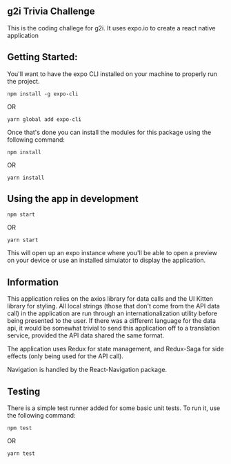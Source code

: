 ## g2i Trivia Challenge

This is the coding challege for g2i. It uses expo.io to create a react native application

## Getting Started:

You'll want to have the expo CLI installed on your machine to properly run the project.

```
npm install -g expo-cli
```

OR

```
yarn global add expo-cli
```

Once that's done you can install the modules for this package using the following command:

```
npm install
```

OR

```
yarn install
```

## Using the app in development

```
npm start
```

OR

```
yarn start
```

This will open up an expo instance where you'll be able to open a preview on your device or use an installed simulator to display the application.

## Information

This application relies on the axios library for data calls and the UI Kitten library for styling.
All local strings (those that don't come from the API data call) in the application are run through an internationalization utility before being presented to the user. If there was a different language for the data api, it would be somewhat trivial to send this application off to a translation service, provided the API data shared the same format.

The application uses Redux for state management, and Redux-Saga for side effects (only being used for the API call).

Navigation is handled by the React-Navigation package. 

## Testing

There is a simple test runner added for some basic unit tests. To run it, use the following command:

```
npm test
```

OR

```
yarn test
```
